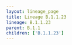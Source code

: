 ```yaml
---
layout: lineage_page
title: Lineage B.1.1.23
lineage: B.1.1.23
parent: B.1.1
children: ['B.1.1.23']
---
```

